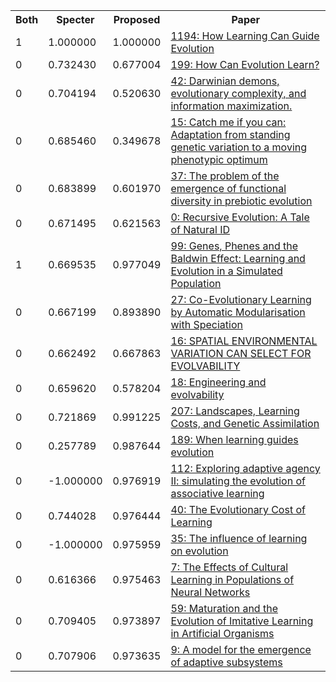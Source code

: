 <html><table><tr>
<th>Both</th>
<th>Specter</th>
<th>Proposed</th>
<th>Paper</th>
</tr>
<tr>
<td>1</td>
<td>1.000000</td>
<td>1.000000</td>
<td><a href="https://www.semanticscholar.org/paper/f9197ff9fdabd2b78bfe0602365011c6699b0d66">1194: How Learning Can Guide Evolution</a></td>
</tr>
<tr>
<td>0</td>
<td>0.732430</td>
<td>0.677004</td>
<td><a href="https://www.semanticscholar.org/paper/f00f1646e210fbde4d09f262d438bc3a995b5ec2">199: How Can Evolution Learn?</a></td>
</tr>
<tr>
<td>0</td>
<td>0.704194</td>
<td>0.520630</td>
<td><a href="https://www.semanticscholar.org/paper/71d7bb87a11a8824dfeb10aa6491cddfaa19f56d">42: Darwinian demons, evolutionary complexity, and information maximization.</a></td>
</tr>
<tr>
<td>0</td>
<td>0.685460</td>
<td>0.349678</td>
<td><a href="https://www.semanticscholar.org/paper/f496a708bb2349514b76bb29e1eacf4eab73eb7d">15: Catch me if you can: Adaptation from standing genetic variation to a moving phenotypic optimum</a></td>
</tr>
<tr>
<td>0</td>
<td>0.683899</td>
<td>0.601970</td>
<td><a href="https://www.semanticscholar.org/paper/86eb8f55b131651fd33178545c9004efa7db11ab">37: The problem of the emergence of functional diversity in prebiotic evolution</a></td>
</tr>
<tr>
<td>0</td>
<td>0.671495</td>
<td>0.621563</td>
<td><a href="https://www.semanticscholar.org/paper/6146f8cc990190acd082dfbd2fe2bd0187c5fee5">0: Recursive Evolution: A Tale of Natural ID</a></td>
</tr>
<tr>
<td>1</td>
<td>0.669535</td>
<td>0.977049</td>
<td><a href="https://www.semanticscholar.org/paper/3636376032228c2770cfd24b1b61d90f5fdb6dbf">99: Genes, Phenes and the Baldwin Effect: Learning and Evolution in a Simulated Population</a></td>
</tr>
<tr>
<td>0</td>
<td>0.667199</td>
<td>0.893890</td>
<td><a href="https://www.semanticscholar.org/paper/a9dee0c1ec3d479c7684eeef3b7022625436d3f6">27: Co-Evolutionary Learning by Automatic Modularisation with Speciation</a></td>
</tr>
<tr>
<td>0</td>
<td>0.662492</td>
<td>0.667863</td>
<td><a href="https://www.semanticscholar.org/paper/0fcceb58c992778c76ea2e7451f04e315906a354">16: SPATIAL ENVIRONMENTAL VARIATION CAN SELECT FOR EVOLVABILITY</a></td>
</tr>
<tr>
<td>0</td>
<td>0.659620</td>
<td>0.578204</td>
<td><a href="https://www.semanticscholar.org/paper/875f298abc32c4342ab0bd950d23633d38bc0a40">18: Engineering and evolvability</a></td>
</tr>
<tr>
<td>0</td>
<td>0.721869</td>
<td>0.991225</td>
<td><a href="https://www.semanticscholar.org/paper/bfe5d6ece68c746148da9949364517c2d4539e71">207: Landscapes, Learning Costs, and Genetic Assimilation</a></td>
</tr>
<tr>
<td>0</td>
<td>0.257789</td>
<td>0.987644</td>
<td><a href="https://www.semanticscholar.org/paper/89ff03feb5a587eec331b5333556424bdfeef143">189: When learning guides evolution</a></td>
</tr>
<tr>
<td>0</td>
<td>-1.000000</td>
<td>0.976919</td>
<td><a href="https://www.semanticscholar.org/paper/b33572081738b77697ae4f0dab1ce712b9aba610">112: Exploring adaptive agency II: simulating the evolution of associative learning</a></td>
</tr>
<tr>
<td>0</td>
<td>0.744028</td>
<td>0.976444</td>
<td><a href="https://www.semanticscholar.org/paper/e2818a3abe85ed582497e5480b8c86731436ec52">40: The Evolutionary Cost of Learning</a></td>
</tr>
<tr>
<td>0</td>
<td>-1.000000</td>
<td>0.975959</td>
<td><a href="https://www.semanticscholar.org/paper/66b8ebb9160fe20efc78dbe80c3be7685222f26e">35: The influence of learning on evolution</a></td>
</tr>
<tr>
<td>0</td>
<td>0.616366</td>
<td>0.975463</td>
<td><a href="https://www.semanticscholar.org/paper/178b39c759809a9070908935586fb41bc780941f">7: The Effects of Cultural Learning in Populations of Neural Networks</a></td>
</tr>
<tr>
<td>0</td>
<td>0.709405</td>
<td>0.973897</td>
<td><a href="https://www.semanticscholar.org/paper/88fd54df0a44b4797beafde772b31e1fa281734f">59: Maturation and the Evolution of Imitative Learning in Artificial Organisms</a></td>
</tr>
<tr>
<td>0</td>
<td>0.707906</td>
<td>0.973635</td>
<td><a href="https://www.semanticscholar.org/paper/90d7c1f7eeaf95423fe34e2d79c42458e44b5f3f">9: A model for the emergence of adaptive subsystems</a></td>
</tr>
</table></html>
